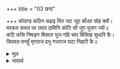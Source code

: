 +++
title = "03 छन्द"

+++
कोदण्ड कठिन चढाइ सिर जट जूट बाँधत सोह क्यों।  
मरकत सयल पर लरत दामिनि कोटि सों जुग भुजग ज्यों॥  
कटि कसि निषङ्ग बिसाल भुज गहि चाप बिसिख सुधारि कै।  
चितवत मनहुँ मृगराज प्रभु गजराज घटा निहारि कै॥  

<details><summary>मूल</summary>

कोदण्ड कठिन चढाइ सिर जट जूट बाँधत सोह क्यों।  
मरकत सयल पर लरत दामिनि कोटि सों जुग भुजग ज्यों॥  
कटि कसि निषङ्ग बिसाल भुज गहि चाप बिसिख सुधारि कै।  
चितवत मनहुँ मृगराज प्रभु गजराज घटा निहारि कै॥  
</details>

<details><summary>भावार्थ</summary>

कठिन धनुष चढाकर सिर पर जटा का जूडा बाँधते हुए प्रभु कैसे शोभित हो रहे हैं, जैसे मरकतमणि (पन्ने) के पर्वत पर करोडों बिजलियों से दो साँप लड रहे हों। कमर में तरकस कसकर, विशाल भुजाओं में धनुष लेकर और बाण सुधारकर प्रभु श्री रामचन्द्रजी राक्षसों की ओर देख रहे हैं। मानों मतवाले हाथियों के समूह को (आता) देखकर सिंह (उनकी ओर) ताक रहा हो।  
</details>


